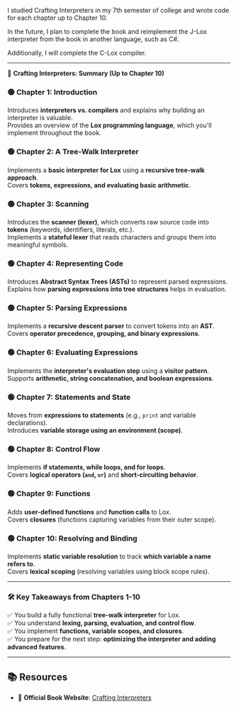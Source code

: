 I studied Crafting Interpreters in my 7th semester of college and wrote code for each chapter up to Chapter 10.

In the future, I plan to complete the book and reimplement the J-Lox interpreter from the book in another language, such as C#.

Additionally, I will complete the C-Lox compiler.

---

📖 **Crafting Interpreters: Summary (Up to Chapter 10)**  

### 🟢 Chapter 1: Introduction  
Introduces **interpreters vs. compilers** and explains why building an interpreter is valuable.  
Provides an overview of the **Lox programming language**, which you'll implement throughout the book.  

### 🟢 Chapter 2: A Tree-Walk Interpreter  
Implements a **basic interpreter for Lox** using a **recursive tree-walk approach**.  
Covers **tokens, expressions, and evaluating basic arithmetic**.  

### 🟢 Chapter 3: Scanning  
Introduces the **scanner (lexer)**, which converts raw source code into **tokens** (keywords, identifiers, literals, etc.).  
Implements a **stateful lexer** that reads characters and groups them into meaningful symbols.  

### 🟢 Chapter 4: Representing Code  
Introduces **Abstract Syntax Trees (ASTs)** to represent parsed expressions.  
Explains how **parsing expressions into tree structures** helps in evaluation.  

### 🟢 Chapter 5: Parsing Expressions  
Implements a **recursive descent parser** to convert tokens into an **AST**.  
Covers **operator precedence, grouping, and binary expressions**.  

### 🟢 Chapter 6: Evaluating Expressions  
Implements the **interpreter's evaluation step** using a **visitor pattern**.  
Supports **arithmetic, string concatenation, and boolean expressions**.  

### 🟢 Chapter 7: Statements and State  
Moves from **expressions to statements** (e.g., `print` and variable declarations).  
Introduces **variable storage using an environment (scope)**.  

### 🟢 Chapter 8: Control Flow  
Implements **if statements, while loops, and for loops**.  
Covers **logical operators (`and`, `or`)** and **short-circuiting behavior**.  

### 🟢 Chapter 9: Functions  
Adds **user-defined functions** and **function calls** to Lox.  
Covers **closures** (functions capturing variables from their outer scope).  

### 🟢 Chapter 10: Resolving and Binding  
Implements **static variable resolution** to track **which variable a name refers to**.  
Covers **lexical scoping** (resolving variables using block scope rules).  

---

### 🛠️ **Key Takeaways from Chapters 1-10**  
✅ You build a fully functional **tree-walk interpreter** for Lox.  
✅ You understand **lexing, parsing, evaluation, and control flow**.  
✅ You implement **functions, variable scopes, and closures**.  
✅ You prepare for the next step: **optimizing the interpreter and adding advanced features**.  

---

## 📚 **Resources**  
- 📘 **Official Book Website**: [Crafting Interpreters](https://craftinginterpreters.com/)  
